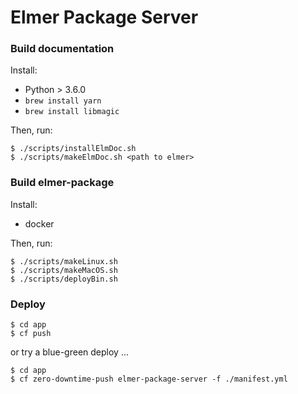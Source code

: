 # Elmer Package Server


### Build documentation

Install:
+ Python > 3.6.0
+ `brew install yarn`
+ `brew install libmagic`

Then, run:

```
$ ./scripts/installElmDoc.sh
$ ./scripts/makeElmDoc.sh <path to elmer>
```

### Build elmer-package

Install:
+ docker

Then, run:

```
$ ./scripts/makeLinux.sh
$ ./scripts/makeMacOS.sh
$ ./scripts/deployBin.sh
```

### Deploy

```
$ cd app
$ cf push
```

or try a blue-green deploy ...

```
$ cd app
$ cf zero-downtime-push elmer-package-server -f ./manifest.yml
```
